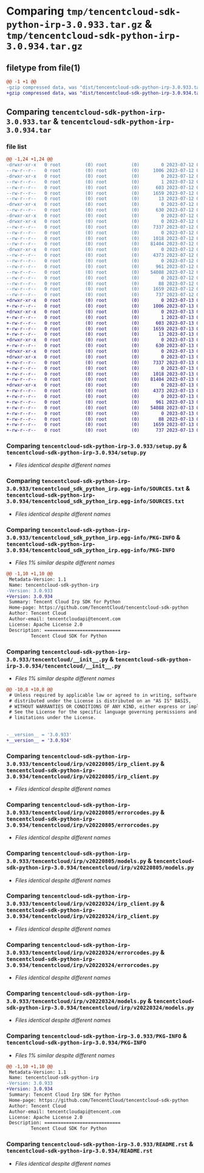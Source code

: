 # Comparing `tmp/tencentcloud-sdk-python-irp-3.0.933.tar.gz` & `tmp/tencentcloud-sdk-python-irp-3.0.934.tar.gz`

## filetype from file(1)

```diff
@@ -1 +1 @@
-gzip compressed data, was "dist/tencentcloud-sdk-python-irp-3.0.933.tar", last modified: Wed Jul 12 00:32:29 2023, max compression
+gzip compressed data, was "dist/tencentcloud-sdk-python-irp-3.0.934.tar", last modified: Thu Jul 13 00:24:56 2023, max compression
```

## Comparing `tencentcloud-sdk-python-irp-3.0.933.tar` & `tencentcloud-sdk-python-irp-3.0.934.tar`

### file list

```diff
@@ -1,24 +1,24 @@
-drwxr-xr-x   0 root         (0) root         (0)        0 2023-07-12 00:32:29.000000 tencentcloud-sdk-python-irp-3.0.933/
--rw-r--r--   0 root         (0) root         (0)     1006 2023-07-12 00:32:29.000000 tencentcloud-sdk-python-irp-3.0.933/setup.py
-drwxr-xr-x   0 root         (0) root         (0)        0 2023-07-12 00:32:29.000000 tencentcloud-sdk-python-irp-3.0.933/tencentcloud_sdk_python_irp.egg-info/
--rw-r--r--   0 root         (0) root         (0)        1 2023-07-12 00:32:29.000000 tencentcloud-sdk-python-irp-3.0.933/tencentcloud_sdk_python_irp.egg-info/dependency_links.txt
--rw-r--r--   0 root         (0) root         (0)      603 2023-07-12 00:32:29.000000 tencentcloud-sdk-python-irp-3.0.933/tencentcloud_sdk_python_irp.egg-info/SOURCES.txt
--rw-r--r--   0 root         (0) root         (0)     1659 2023-07-12 00:32:29.000000 tencentcloud-sdk-python-irp-3.0.933/tencentcloud_sdk_python_irp.egg-info/PKG-INFO
--rw-r--r--   0 root         (0) root         (0)       13 2023-07-12 00:32:29.000000 tencentcloud-sdk-python-irp-3.0.933/tencentcloud_sdk_python_irp.egg-info/top_level.txt
-drwxr-xr-x   0 root         (0) root         (0)        0 2023-07-12 00:32:29.000000 tencentcloud-sdk-python-irp-3.0.933/tencentcloud/
--rw-r--r--   0 root         (0) root         (0)      630 2023-07-12 00:32:29.000000 tencentcloud-sdk-python-irp-3.0.933/tencentcloud/__init__.py
-drwxr-xr-x   0 root         (0) root         (0)        0 2023-07-12 00:32:29.000000 tencentcloud-sdk-python-irp-3.0.933/tencentcloud/irp/
-drwxr-xr-x   0 root         (0) root         (0)        0 2023-07-12 00:32:29.000000 tencentcloud-sdk-python-irp-3.0.933/tencentcloud/irp/v20220805/
--rw-r--r--   0 root         (0) root         (0)     7337 2023-07-12 00:32:29.000000 tencentcloud-sdk-python-irp-3.0.933/tencentcloud/irp/v20220805/irp_client.py
--rw-r--r--   0 root         (0) root         (0)        0 2023-07-12 00:32:29.000000 tencentcloud-sdk-python-irp-3.0.933/tencentcloud/irp/v20220805/__init__.py
--rw-r--r--   0 root         (0) root         (0)     1018 2023-07-12 00:32:29.000000 tencentcloud-sdk-python-irp-3.0.933/tencentcloud/irp/v20220805/errorcodes.py
--rw-r--r--   0 root         (0) root         (0)    81404 2023-07-12 00:32:29.000000 tencentcloud-sdk-python-irp-3.0.933/tencentcloud/irp/v20220805/models.py
-drwxr-xr-x   0 root         (0) root         (0)        0 2023-07-12 00:32:29.000000 tencentcloud-sdk-python-irp-3.0.933/tencentcloud/irp/v20220324/
--rw-r--r--   0 root         (0) root         (0)     4373 2023-07-12 00:32:29.000000 tencentcloud-sdk-python-irp-3.0.933/tencentcloud/irp/v20220324/irp_client.py
--rw-r--r--   0 root         (0) root         (0)        0 2023-07-12 00:32:29.000000 tencentcloud-sdk-python-irp-3.0.933/tencentcloud/irp/v20220324/__init__.py
--rw-r--r--   0 root         (0) root         (0)      961 2023-07-12 00:32:29.000000 tencentcloud-sdk-python-irp-3.0.933/tencentcloud/irp/v20220324/errorcodes.py
--rw-r--r--   0 root         (0) root         (0)    54088 2023-07-12 00:32:29.000000 tencentcloud-sdk-python-irp-3.0.933/tencentcloud/irp/v20220324/models.py
--rw-r--r--   0 root         (0) root         (0)        0 2023-07-12 00:32:29.000000 tencentcloud-sdk-python-irp-3.0.933/tencentcloud/irp/__init__.py
--rw-r--r--   0 root         (0) root         (0)       88 2023-07-12 00:32:29.000000 tencentcloud-sdk-python-irp-3.0.933/setup.cfg
--rw-r--r--   0 root         (0) root         (0)     1659 2023-07-12 00:32:29.000000 tencentcloud-sdk-python-irp-3.0.933/PKG-INFO
--rw-r--r--   0 root         (0) root         (0)      737 2023-07-12 00:32:29.000000 tencentcloud-sdk-python-irp-3.0.933/README.rst
+drwxr-xr-x   0 root         (0) root         (0)        0 2023-07-13 00:24:56.000000 tencentcloud-sdk-python-irp-3.0.934/
+-rw-r--r--   0 root         (0) root         (0)     1006 2023-07-13 00:24:56.000000 tencentcloud-sdk-python-irp-3.0.934/setup.py
+drwxr-xr-x   0 root         (0) root         (0)        0 2023-07-13 00:24:56.000000 tencentcloud-sdk-python-irp-3.0.934/tencentcloud_sdk_python_irp.egg-info/
+-rw-r--r--   0 root         (0) root         (0)        1 2023-07-13 00:24:56.000000 tencentcloud-sdk-python-irp-3.0.934/tencentcloud_sdk_python_irp.egg-info/dependency_links.txt
+-rw-r--r--   0 root         (0) root         (0)      603 2023-07-13 00:24:56.000000 tencentcloud-sdk-python-irp-3.0.934/tencentcloud_sdk_python_irp.egg-info/SOURCES.txt
+-rw-r--r--   0 root         (0) root         (0)     1659 2023-07-13 00:24:56.000000 tencentcloud-sdk-python-irp-3.0.934/tencentcloud_sdk_python_irp.egg-info/PKG-INFO
+-rw-r--r--   0 root         (0) root         (0)       13 2023-07-13 00:24:56.000000 tencentcloud-sdk-python-irp-3.0.934/tencentcloud_sdk_python_irp.egg-info/top_level.txt
+drwxr-xr-x   0 root         (0) root         (0)        0 2023-07-13 00:24:56.000000 tencentcloud-sdk-python-irp-3.0.934/tencentcloud/
+-rw-r--r--   0 root         (0) root         (0)      630 2023-07-13 00:24:56.000000 tencentcloud-sdk-python-irp-3.0.934/tencentcloud/__init__.py
+drwxr-xr-x   0 root         (0) root         (0)        0 2023-07-13 00:24:56.000000 tencentcloud-sdk-python-irp-3.0.934/tencentcloud/irp/
+drwxr-xr-x   0 root         (0) root         (0)        0 2023-07-13 00:24:56.000000 tencentcloud-sdk-python-irp-3.0.934/tencentcloud/irp/v20220805/
+-rw-r--r--   0 root         (0) root         (0)     7337 2023-07-13 00:24:56.000000 tencentcloud-sdk-python-irp-3.0.934/tencentcloud/irp/v20220805/irp_client.py
+-rw-r--r--   0 root         (0) root         (0)        0 2023-07-13 00:24:56.000000 tencentcloud-sdk-python-irp-3.0.934/tencentcloud/irp/v20220805/__init__.py
+-rw-r--r--   0 root         (0) root         (0)     1018 2023-07-13 00:24:56.000000 tencentcloud-sdk-python-irp-3.0.934/tencentcloud/irp/v20220805/errorcodes.py
+-rw-r--r--   0 root         (0) root         (0)    81404 2023-07-13 00:24:56.000000 tencentcloud-sdk-python-irp-3.0.934/tencentcloud/irp/v20220805/models.py
+drwxr-xr-x   0 root         (0) root         (0)        0 2023-07-13 00:24:56.000000 tencentcloud-sdk-python-irp-3.0.934/tencentcloud/irp/v20220324/
+-rw-r--r--   0 root         (0) root         (0)     4373 2023-07-13 00:24:56.000000 tencentcloud-sdk-python-irp-3.0.934/tencentcloud/irp/v20220324/irp_client.py
+-rw-r--r--   0 root         (0) root         (0)        0 2023-07-13 00:24:56.000000 tencentcloud-sdk-python-irp-3.0.934/tencentcloud/irp/v20220324/__init__.py
+-rw-r--r--   0 root         (0) root         (0)      961 2023-07-13 00:24:56.000000 tencentcloud-sdk-python-irp-3.0.934/tencentcloud/irp/v20220324/errorcodes.py
+-rw-r--r--   0 root         (0) root         (0)    54088 2023-07-13 00:24:56.000000 tencentcloud-sdk-python-irp-3.0.934/tencentcloud/irp/v20220324/models.py
+-rw-r--r--   0 root         (0) root         (0)        0 2023-07-13 00:24:56.000000 tencentcloud-sdk-python-irp-3.0.934/tencentcloud/irp/__init__.py
+-rw-r--r--   0 root         (0) root         (0)       88 2023-07-13 00:24:56.000000 tencentcloud-sdk-python-irp-3.0.934/setup.cfg
+-rw-r--r--   0 root         (0) root         (0)     1659 2023-07-13 00:24:56.000000 tencentcloud-sdk-python-irp-3.0.934/PKG-INFO
+-rw-r--r--   0 root         (0) root         (0)      737 2023-07-13 00:24:56.000000 tencentcloud-sdk-python-irp-3.0.934/README.rst
```

### Comparing `tencentcloud-sdk-python-irp-3.0.933/setup.py` & `tencentcloud-sdk-python-irp-3.0.934/setup.py`

 * *Files identical despite different names*

### Comparing `tencentcloud-sdk-python-irp-3.0.933/tencentcloud_sdk_python_irp.egg-info/SOURCES.txt` & `tencentcloud-sdk-python-irp-3.0.934/tencentcloud_sdk_python_irp.egg-info/SOURCES.txt`

 * *Files identical despite different names*

### Comparing `tencentcloud-sdk-python-irp-3.0.933/tencentcloud_sdk_python_irp.egg-info/PKG-INFO` & `tencentcloud-sdk-python-irp-3.0.934/tencentcloud_sdk_python_irp.egg-info/PKG-INFO`

 * *Files 1% similar despite different names*

```diff
@@ -1,10 +1,10 @@
 Metadata-Version: 1.1
 Name: tencentcloud-sdk-python-irp
-Version: 3.0.933
+Version: 3.0.934
 Summary: Tencent Cloud Irp SDK for Python
 Home-page: https://github.com/TencentCloud/tencentcloud-sdk-python
 Author: Tencent Cloud
 Author-email: tencentcloudapi@tencent.com
 License: Apache License 2.0
 Description: ============================
         Tencent Cloud SDK for Python
```

### Comparing `tencentcloud-sdk-python-irp-3.0.933/tencentcloud/__init__.py` & `tencentcloud-sdk-python-irp-3.0.934/tencentcloud/__init__.py`

 * *Files 1% similar despite different names*

```diff
@@ -10,8 +10,8 @@
 # Unless required by applicable law or agreed to in writing, software
 # distributed under the License is distributed on an "AS IS" BASIS,
 # WITHOUT WARRANTIES OR CONDITIONS OF ANY KIND, either express or implied.
 # See the License for the specific language governing permissions and
 # limitations under the License.
 
 
-__version__ = '3.0.933'
+__version__ = '3.0.934'
```

### Comparing `tencentcloud-sdk-python-irp-3.0.933/tencentcloud/irp/v20220805/irp_client.py` & `tencentcloud-sdk-python-irp-3.0.934/tencentcloud/irp/v20220805/irp_client.py`

 * *Files identical despite different names*

### Comparing `tencentcloud-sdk-python-irp-3.0.933/tencentcloud/irp/v20220805/errorcodes.py` & `tencentcloud-sdk-python-irp-3.0.934/tencentcloud/irp/v20220805/errorcodes.py`

 * *Files identical despite different names*

### Comparing `tencentcloud-sdk-python-irp-3.0.933/tencentcloud/irp/v20220805/models.py` & `tencentcloud-sdk-python-irp-3.0.934/tencentcloud/irp/v20220805/models.py`

 * *Files identical despite different names*

### Comparing `tencentcloud-sdk-python-irp-3.0.933/tencentcloud/irp/v20220324/irp_client.py` & `tencentcloud-sdk-python-irp-3.0.934/tencentcloud/irp/v20220324/irp_client.py`

 * *Files identical despite different names*

### Comparing `tencentcloud-sdk-python-irp-3.0.933/tencentcloud/irp/v20220324/errorcodes.py` & `tencentcloud-sdk-python-irp-3.0.934/tencentcloud/irp/v20220324/errorcodes.py`

 * *Files identical despite different names*

### Comparing `tencentcloud-sdk-python-irp-3.0.933/tencentcloud/irp/v20220324/models.py` & `tencentcloud-sdk-python-irp-3.0.934/tencentcloud/irp/v20220324/models.py`

 * *Files identical despite different names*

### Comparing `tencentcloud-sdk-python-irp-3.0.933/PKG-INFO` & `tencentcloud-sdk-python-irp-3.0.934/PKG-INFO`

 * *Files 1% similar despite different names*

```diff
@@ -1,10 +1,10 @@
 Metadata-Version: 1.1
 Name: tencentcloud-sdk-python-irp
-Version: 3.0.933
+Version: 3.0.934
 Summary: Tencent Cloud Irp SDK for Python
 Home-page: https://github.com/TencentCloud/tencentcloud-sdk-python
 Author: Tencent Cloud
 Author-email: tencentcloudapi@tencent.com
 License: Apache License 2.0
 Description: ============================
         Tencent Cloud SDK for Python
```

### Comparing `tencentcloud-sdk-python-irp-3.0.933/README.rst` & `tencentcloud-sdk-python-irp-3.0.934/README.rst`

 * *Files identical despite different names*


